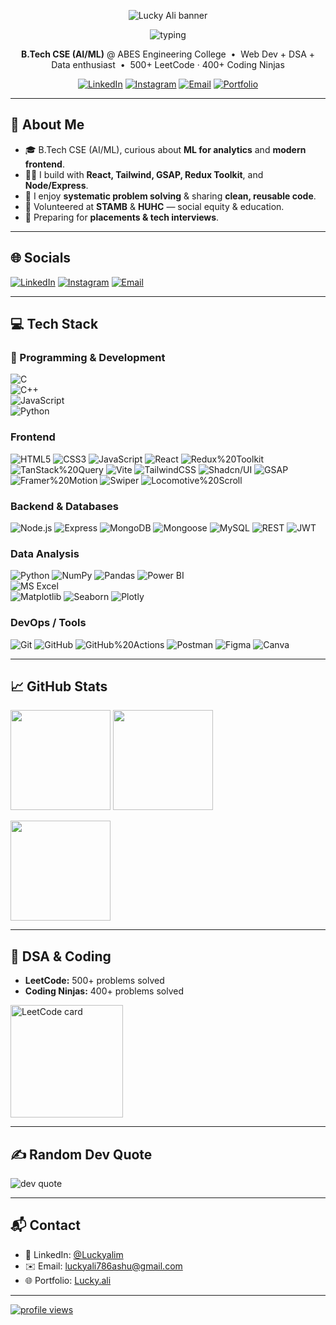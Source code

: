 <!--
Profile README — Lucky Ali
Clean, modern layout with centered hero, grouped skills, and consistent theming.
-->

<!-- ====== HERO / BANNER ====== -->
<p align="center">
  <!-- Option A: Minimal Capsule banner (edit text & colors as you like) -->
  <img src="https://capsule-render.vercel.app/api?type=rect&color=0:0ea5e9,100:22d3ee&height=140&section=header&text=Lucky%20Ali&fontColor=ffffff&fontSize=48&desc=Full-Stack%20Developer%20%7C%Analyst&descAlignY=75&descSize=16" alt="Lucky Ali banner" />

  <!-- Option B: Use your own banner asset (uncomment + remove Option A if preferred)
  <img src="https://raw.githubusercontent.com/luckyali1/luckyali1/main/Banner%20(2).png" alt="Lucky Ali — Full-Stack Developer | Data Analyst" />
  -->
</p>

<!-- Typing line -->
<p align="center">
  <img src="https://readme-typing-svg.demolab.com?font=Fira+Code&weight=500&pause=1200&center=true&vCenter=true&width=680&lines=Full-Stack+Developer;React+%7C+Node+%7C+MongoDB+%7C+SQL;DSA+%26+Competitive+Programming;Data+Analyst+%F0%9F%A4%96" alt="typing" />
</p>

<!-- ====== QUICK INTRO ====== -->
<p align="center">
  <b>B.Tech CSE (AI/ML)</b> @ ABES Engineering College &nbsp;•&nbsp; 
  Web Dev + DSA + Data enthusiast &nbsp;•&nbsp;
  500+ LeetCode · 400+ Coding Ninjas
</p>

<p align="center">
  <a href="https://linkedin.com/in/Luckyalim" target="_blank"><img alt="LinkedIn" src="https://img.shields.io/badge/LinkedIn-0A66C2?logo=linkedin&logoColor=white"></a>
  <a href="https://instagram.com/Luckyalim_" target="_blank"><img alt="Instagram" src="https://img.shields.io/badge/Instagram-E4405F?logo=instagram&logoColor=white"></a>
  <a href="mailto:luckyali786ashu@gmail.com" target="_blank"><img alt="Email" src="https://img.shields.io/badge/Email-D14836?logo=gmail&logoColor=white"></a>
  <a href="luckyali.netlify.app" target="_blank"><img alt="Portfolio" src="https://img.shields.io/badge/Portfolio-111827?logo=vercel&logoColor=white"></a>
</p>

---

## 💫 About Me
- 🎓 B.Tech CSE (AI/ML), curious about **ML for analytics** and **modern frontend**.
- 👨‍💻 I build with **React, Tailwind, GSAP, Redux Toolkit**, and **Node/Express**.
- 🧠 I enjoy **systematic problem solving** & sharing **clean, reusable code**.
- 🤝 Volunteered at **STAMB** & **HUHC** — social equity & education.
- 🎯 Preparing for **placements & tech interviews**.

---

## 🌐 Socials
[![LinkedIn](https://img.shields.io/badge/LinkedIn-0A66C2?logo=linkedin&logoColor=white)](https://linkedin.com/in/Luckyalim)
[![Instagram](https://img.shields.io/badge/Instagram-E4405F?logo=instagram&logoColor=white)](https://instagram.com/Luckyalim_)
[![Email](https://img.shields.io/badge/Email-D14836?logo=gmail&logoColor=white)](mailto:luckyali786ashu@gmail.com)

---

## 💻 Tech Stack

### 🚀 Programming & Development  
![C](https://img.shields.io/badge/c-%2300599C.svg?style=for-the-badge&logo=c&logoColor=white)  
![C++](https://img.shields.io/badge/c++-%2300599C.svg?style=for-the-badge&logo=c%2B%2B&logoColor=white)  
![JavaScript](https://img.shields.io/badge/javascript-%23323330.svg?style=for-the-badge&logo=javascript&logoColor=%23F7DF1E)  
![Python](https://img.shields.io/badge/python-3670A0?style=for-the-badge&logo=python&logoColor=ffdd54)  

### Frontend
![HTML5](https://img.shields.io/badge/HTML5-E34F26?logo=html5&logoColor=white)
![CSS3](https://img.shields.io/badge/CSS3-1572B6?logo=css3&logoColor=white)
![JavaScript](https://img.shields.io/badge/JavaScript-323330?logo=javascript)
![React](https://img.shields.io/badge/React-20232A?logo=react)
![Redux%20Toolkit](https://img.shields.io/badge/Redux%20Toolkit-593D88?logo=redux&logoColor=white)
![TanStack%20Query](https://img.shields.io/badge/TanStack%20Query-000000?logo=reactquery&logoColor=white)
![Vite](https://img.shields.io/badge/Vite-646CFF?logo=vite&logoColor=white)
![TailwindCSS](https://img.shields.io/badge/Tailwind-38B2AC?logo=tailwindcss&logoColor=white)
![Shadcn/UI](https://img.shields.io/badge/shadcn/ui-000000?logo=shadcnui&logoColor=white)
![GSAP](https://img.shields.io/badge/GSAP-88CE02?logo=greensock&logoColor=101010)
![Framer%20Motion](https://img.shields.io/badge/Framer%20Motion-000000?logo=framer&logoColor=white)
![Swiper](https://img.shields.io/badge/Swiper-6332F6?logo=swiper&logoColor=white)
![Locomotive%20Scroll](https://img.shields.io/badge/Locomotive%20Scroll-000000?logo=stencil&logoColor=white)

### Backend & Databases
![Node.js](https://img.shields.io/badge/Node.js-339933?logo=node.js&logoColor=white)
![Express](https://img.shields.io/badge/Express-000000?logo=express&logoColor=white)
![MongoDB](https://img.shields.io/badge/MongoDB-4EA94B?logo=mongodb&logoColor=white)
![Mongoose](https://img.shields.io/badge/Mongoose-880000?logo=mongoose&logoColor=white)
![MySQL](https://img.shields.io/badge/MySQL-4479A1?logo=mysql&logoColor=white)
![REST](https://img.shields.io/badge/REST-4B5563?logo=fastapi&logoColor=white)
![JWT](https://img.shields.io/badge/JWT-000000?logo=jsonwebtokens&logoColor=white)

### Data Analysis
![Python](https://img.shields.io/badge/Python-3776AB?logo=python&logoColor=white)
![NumPy](https://img.shields.io/badge/NumPy-013243?logo=numpy&logoColor=white)
![Pandas](https://img.shields.io/badge/Pandas-150458?logo=pandas&logoColor=white)
![Power BI](https://img.shields.io/badge/power%20bi-F2C811?style=for-the-badge&logo=powerbi&logoColor=black)  
![MS Excel](https://img.shields.io/badge/Microsoft_Excel-217346?style=for-the-badge&logo=microsoft-excel&logoColor=white)  
![Matplotlib](https://img.shields.io/badge/Matplotlib-11557C?logo=plotly&logoColor=white)
![Seaborn](https://img.shields.io/badge/Seaborn-4B8BBE?logo=python&logoColor=white)
![Plotly](https://img.shields.io/badge/Plotly-3F4F75?logo=plotly&logoColor=white)

### DevOps / Tools
![Git](https://img.shields.io/badge/Git-F05032?logo=git&logoColor=white)
![GitHub](https://img.shields.io/badge/GitHub-181717?logo=github&logoColor=white)
![GitHub%20Actions](https://img.shields.io/badge/GitHub%20Actions-2671E5?logo=githubactions&logoColor=white)
![Postman](https://img.shields.io/badge/Postman-FF6C37?logo=postman&logoColor=white)
![Figma](https://img.shields.io/badge/Figma-F24E1E?logo=figma&logoColor=white)
![Canva](https://img.shields.io/badge/Canva-00C4CC?logo=canva&logoColor=white)

---

## 📈 GitHub Stats
<p align="left">
  <img src="https://github-readme-stats.vercel.app/api?username=Luckyali1&theme=tokyonight&hide_border=false&show_icons=true&count_private=true" height="160" />
  <img src="https://github-readme-streak-stats.herokuapp.com/?user=Luckyali1&theme=tokyonight&hide_border=false" height="160" />
</p>

<p>
  <img src="https://github-readme-stats.vercel.app/api/top-langs/?username=Luckyali1&layout=compact&theme=tokyonight&hide_border=false" height="160" />
</p>

<!-- Optional: Contribution activity graph -->
<!--
<img src="https://github-readme-activity-graph.vercel.app/graph?username=Luckyali1&bg_color=0d1117&color=22d3ee&line=0ea5e9&point=22d3ee&area=true&hide_border=true" />
-->

---

## 🧩 DSA & Coding
- **LeetCode:** 500+ problems solved  
- **Coding Ninjas:** 400+ problems solved  

<p>
  <img src="https://leetcard.jacoblin.cool/Luckyalim_?ext=heatmap&theme=dark" height="180" alt="LeetCode card"/>
</p>

---

## ✍️ Random Dev Quote
<img src="https://quotes-github-readme.vercel.app/api?type=horizontal&theme=tokyonight" alt="dev quote" />

---

## 📬 Contact
- 💼 LinkedIn: [@Luckyalim](https://linkedin.com/in/Luckyalim)  
- ✉️ Email: [luckyali786ashu@gmail.com](mailto:luckyali786ashu@gmail.com)  
- 🌐 Portfolio: [Lucky.ali](https://luckyali.netlify.app/)

---

<p align="left">
  <a href="https://visitcount.itsvg.in">
    <img src="https://visitcount.itsvg.in/api?id=Luckyali1&label=Profile%20Views&icon=0&color=0" alt="profile views" />
  </a>
</p>

<!-- Footer credit is optional. Remove if you prefer. -->
<!-- Proudly crafted with ❤️ and lots of coffee. -->
